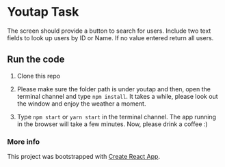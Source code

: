 # Youtap Task

The screen should provide a button to search for users. Include two text fields to look up users by ID or
Name. If no value entered return all users.

## Run the code

1. Clone this repo

2. Please make sure the folder path is under youtap and then,
   open the terminal channel and type `npm install`.
   It takes a while, please look out the window and enjoy the weather a moment.

3. Type `npm start` or `yarn start` in the terminal channel.
   The app running in the browser will take a few minutes.
   Now, please drink a coffee :)

### More info

This project was bootstrapped with [Create React App](https://github.com/facebook/create-react-app).
